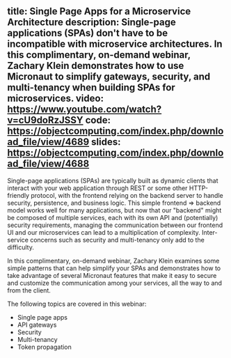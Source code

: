 title: Single Page Apps for a Microservice Architecture
description: Single-page applications (SPAs) don't have to be incompatible with microservice architectures. In this complimentary, on-demand webinar, Zachary Klein demonstrates how to use Micronaut to simplify gateways, security, and multi-tenancy when building SPAs for microservices.
video: https://www.youtube.com/watch?v=cU9doRzJSSY
code: https://objectcomputing.com/index.php/download_file/view/4689 
slides: https://objectcomputing.com/index.php/download_file/view/4688
---
Single-page applications (SPAs) are typically built as dynamic clients that interact with your web application through REST or some other HTTP-friendly protocol, with the frontend relying on the backend server to handle security, persistence, and business logic. This simple frontend => backend model works well for many applications, but now that our "backend" might be composed of multiple services, each with its own API and (potentially) security requirements, managing the communication between our frontend UI and our microservices can lead to a multiplication of complexity. Inter-service concerns such as security and multi-tenancy only add to the difficulty. 

In this complimentary, on-demand webinar, Zachary Klein examines some simple patterns that can help simplify your SPAs and demonstrates how to take advantage of several Micronaut features that make it easy to secure and customize the communication among your services, all the way to and from the client.

The following topics are covered in this webinar:

- Single page apps
- API gateways
- Security
- Multi-tenancy
- Token propagation